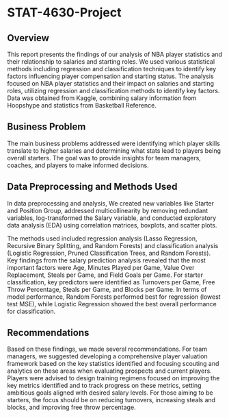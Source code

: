 # STAT-4630-Project

## Overview

This report presents the findings of our analysis of NBA player statistics and their relationship to salaries and starting roles. We used various statistical methods including regression and classification techniques to identify key factors influencing player compensation and starting status. The analysis focused on NBA player statistics and their impact on salaries and starting roles, utilizing regression and classification methods to identify key factors. Data was obtained from Kaggle, combining salary information from Hoopshype and statistics from Basketball Reference.

## Business Problem

The main business problems addressed were identifying which player skills translate to higher salaries and determining what stats lead to players being overall starters. The goal was to provide insights for team managers, coaches, and players to make informed decisions. 

## Data Preprocessing and Methods Used

In data preprocessing and analysis, We created new variables like Starter and Position Group, addressed multicollinearity by removing redundant variables, log-transformed the Salary variable, and conducted exploratory data analysis (EDA) using correlation matrices, boxplots, and scatter plots.

The methods used included regression analysis (Lasso Regression, Recursive Binary Splitting, and Random Forests) and classification analysis (Logistic Regression, Pruned Classification Trees, and Random Forests). Key findings from the salary prediction analysis revealed that the most important factors were Age, Minutes Played per Game, Value Over Replacement, Steals per Game, and Field Goals per Game. For starter classification, key predictors were identified as Turnovers per Game, Free Throw Percentage, Steals per Game, and Blocks per Game. In terms of model performance, Random Forests performed best for regression (lowest test MSE), while Logistic Regression showed the best overall performance for classification.

## Recommendations

Based on these findings, we made several recommendations. For team managers, we suggested developing a comprehensive player valuation framework based on the key statistics identified and focusing scouting and analytics on these areas when evaluating prospects and current players. Players were advised to design training regimens focused on improving the key metrics identified and to track progress on these metrics, setting ambitious goals aligned with desired salary levels. For those aiming to be starters, the focus should be on reducing turnovers, increasing steals and blocks, and improving free throw percentage.
